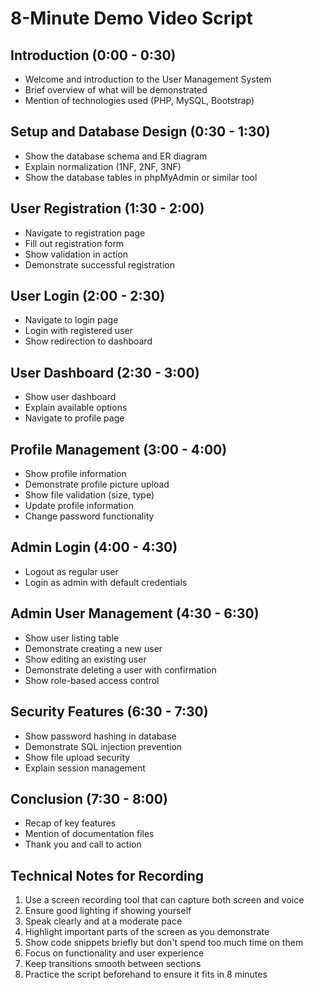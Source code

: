 # 8-Minute Demo Video Script

## Introduction (0:00 - 0:30)
- Welcome and introduction to the User Management System
- Brief overview of what will be demonstrated
- Mention of technologies used (PHP, MySQL, Bootstrap)

## Setup and Database Design (0:30 - 1:30)
- Show the database schema and ER diagram
- Explain normalization (1NF, 2NF, 3NF)
- Show the database tables in phpMyAdmin or similar tool

## User Registration (1:30 - 2:00)
- Navigate to registration page
- Fill out registration form
- Show validation in action
- Demonstrate successful registration

## User Login (2:00 - 2:30)
- Navigate to login page
- Login with registered user
- Show redirection to dashboard

## User Dashboard (2:30 - 3:00)
- Show user dashboard
- Explain available options
- Navigate to profile page

## Profile Management (3:00 - 4:00)
- Show profile information
- Demonstrate profile picture upload
- Show file validation (size, type)
- Update profile information
- Change password functionality

## Admin Login (4:00 - 4:30)
- Logout as regular user
- Login as admin with default credentials

## Admin User Management (4:30 - 6:30)
- Show user listing table
- Demonstrate creating a new user
- Show editing an existing user
- Demonstrate deleting a user with confirmation
- Show role-based access control

## Security Features (6:30 - 7:30)
- Show password hashing in database
- Demonstrate SQL injection prevention
- Show file upload security
- Explain session management

## Conclusion (7:30 - 8:00)
- Recap of key features
- Mention of documentation files
- Thank you and call to action

## Technical Notes for Recording
1. Use a screen recording tool that can capture both screen and voice
2. Ensure good lighting if showing yourself
3. Speak clearly and at a moderate pace
4. Highlight important parts of the screen as you demonstrate
5. Show code snippets briefly but don't spend too much time on them
6. Focus on functionality and user experience
7. Keep transitions smooth between sections
8. Practice the script beforehand to ensure it fits in 8 minutes